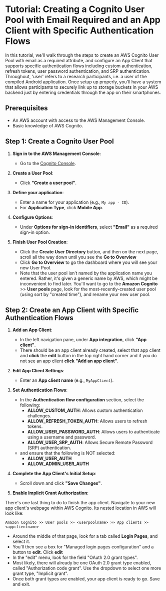 # Tutorial: Creating a Cognito User Pool with Email Required and an App Client with Specific Authentication Flows

In this tutorial, we'll walk through the steps to create an AWS Cognito User Pool with email as a required attribute, and configure an App Client that supports specific authentication flows including custom authentication, refresh tokens, user password authentication, and SRP authentication. Throughout, 'user' refers to a research participants, i.e. a user of the compiled Android application. Once setup up properly, you'll have a system that allows participants to securely link up to storage buckets in your AWS backend just by entering credentials through the app on their smartphones.

## Prerequisites
- An AWS account with access to the AWS Management Console.
- Basic knowledge of AWS Cognito.

## Step 1: Create a Cognito User Pool

1. **Sign in to the AWS Management Console**:
    - Go to the [Cognito Console](https://console.aws.amazon.com/cognito/).

2. **Create a User Pool**:
    - Click **"Create a user pool"**.

3. **Define your application**:
    - Enter a name for your application (e.g., `My app - ID`).
    - For **Application Type**, click **Mobile App**.

4. **Configure Options**:
    - Under **Options for sign-in identifiers**, select **"Email"** as a required sign-in option.

5. **Finish User Pool Creation**:
    - Click the **Create User Directory** button, and then on the next page, scroll all the way down until you see the **Go to Overview**
    - Click **Go to Overview** to go the dashboard where you will see your new User Pool.
    - Note that the user pool isn’t named by the application name you entered. Rather, it's given a generic name by AWS, which might be inconvenient to find later. You'll want to go to the **Amazon Cognito** >> **User pools** page, look for the most-recently-created user pool (using sort by "created time"), and rename your new user pool.



## Step 2: Create an App Client with Specific Authentication Flows

1. **Add an App Client**:
    - In the left navigation pane, under **App integration**, click **"App client"**.
    - There should be an app client already created, select that app client and **click** the **edit** button in the top right hand corner and if you do not see an app client **click** **"Add an app client"**.

2. **Edit App Client Settings**:
    - Enter an **App client name** (e.g., `MyAppClient`).

3. **Set Authentication Flows**:
    - In the **Authentication flow configuration** section, select the following:
        - **ALLOW_CUSTOM_AUTH**: Allows custom authentication challenges.
        - **ALLOW_REFRESH_TOKEN_AUTH**: Allows users to refresh tokens.
        - **ALLOW_USER_PASSWORD_AUTH**: Allows users to authenticate using a username and password.
        - **ALLOW_USER_SRP_AUTH**: Allows Secure Remote Password (SRP) authentication.
    - and ensure that the following is NOT selected:
        - **ALLOW_USER_AUTH**
        - **ALLOW_ADMIN_USER_AUTH**

4. **Complete the App Client's Initial Setup**:
    - Scroll down and click **"Save Changes"**.

5. **Enable Implicit Grant Authorization:**

There's one last thing to do to finish the app client. Navigate to your new app client's webpage within AWS Cognito. Its nested location in AWS will look like:
```
Amazon Cognito >> User pools >> <userpoolname> >> App clients >> <appclientname>
```
- Around the middle of that page, look for a tab called **Login Pages**, and select it.
- You'll then see a box for "Managed login pages configuration" and a button to **edit**. Click **edit**
- In the "edit" menu, look for the field "OAuth 2.0 grant types".
- Most likely, there will already be one OAuth 2.0 grant type enabled, called "Authorization code grant". Use the dropdown to select one more grant type, "Implicit grant".
- Once both grant types are enabled, your app client is ready to go. Save and exit.

